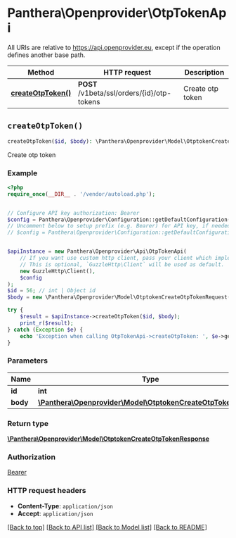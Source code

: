 # Panthera\Openprovider\OtpTokenApi

All URIs are relative to https://api.openprovider.eu, except if the operation defines another base path.

| Method | HTTP request | Description |
| ------------- | ------------- | ------------- |
| [**createOtpToken()**](OtpTokenApi.md#createOtpToken) | **POST** /v1beta/ssl/orders/{id}/otp-tokens | Create otp token |


## `createOtpToken()`

```php
createOtpToken($id, $body): \Panthera\Openprovider\Model\OtptokenCreateOtpTokenResponse
```

Create otp token

### Example

```php
<?php
require_once(__DIR__ . '/vendor/autoload.php');


// Configure API key authorization: Bearer
$config = Panthera\Openprovider\Configuration::getDefaultConfiguration()->setApiKey('Authorization', 'YOUR_API_KEY');
// Uncomment below to setup prefix (e.g. Bearer) for API key, if needed
// $config = Panthera\Openprovider\Configuration::getDefaultConfiguration()->setApiKeyPrefix('Authorization', 'Bearer');


$apiInstance = new Panthera\Openprovider\Api\OtpTokenApi(
    // If you want use custom http client, pass your client which implements `GuzzleHttp\ClientInterface`.
    // This is optional, `GuzzleHttp\Client` will be used as default.
    new GuzzleHttp\Client(),
    $config
);
$id = 56; // int | Object id
$body = new \Panthera\Openprovider\Model\OtptokenCreateOtpTokenRequest(); // \Panthera\Openprovider\Model\OtptokenCreateOtpTokenRequest

try {
    $result = $apiInstance->createOtpToken($id, $body);
    print_r($result);
} catch (Exception $e) {
    echo 'Exception when calling OtpTokenApi->createOtpToken: ', $e->getMessage(), PHP_EOL;
}
```

### Parameters

| Name | Type | Description  | Notes |
| ------------- | ------------- | ------------- | ------------- |
| **id** | **int**| Object id | |
| **body** | [**\Panthera\Openprovider\Model\OtptokenCreateOtpTokenRequest**](../Model/OtptokenCreateOtpTokenRequest.md)|  | |

### Return type

[**\Panthera\Openprovider\Model\OtptokenCreateOtpTokenResponse**](../Model/OtptokenCreateOtpTokenResponse.md)

### Authorization

[Bearer](../../README.md#Bearer)

### HTTP request headers

- **Content-Type**: `application/json`
- **Accept**: `application/json`

[[Back to top]](#) [[Back to API list]](../../README.md#endpoints)
[[Back to Model list]](../../README.md#models)
[[Back to README]](../../README.md)
